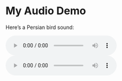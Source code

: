 # My Audio Demo

Here’s a Persian bird sound:

<audio controls>
  <source src="soundscape.mp3" type="audio/mpeg">
</audio>

<audio controls>
  <source src="https://tabarasaka.github.io/shenasea/corpus/soundscape.mp3" type="audio/mpeg">
</audio>
